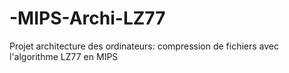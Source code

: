 # -MIPS-Archi-LZ77
Projet architecture des ordinateurs: compression de fichiers avec l'algorithme LZ77 en MIPS

